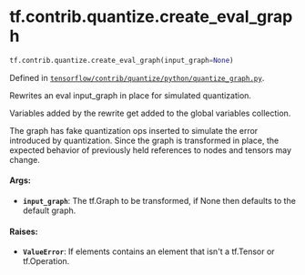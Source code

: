 <div itemscope itemtype="http://developers.google.com/ReferenceObject">
<meta itemprop="name" content="tf.contrib.quantize.create_eval_graph" />
<meta itemprop="path" content="Stable" />
</div>

# tf.contrib.quantize.create_eval_graph

``` python
tf.contrib.quantize.create_eval_graph(input_graph=None)
```



Defined in [`tensorflow/contrib/quantize/python/quantize_graph.py`](/code/stable/tensorflow/contrib/quantize/python/quantize_graph.py).

Rewrites an eval input_graph in place for simulated quantization.

Variables added by the rewrite get added to the global variables collection.

The graph has fake quantization ops inserted to simulate the error
introduced by quantization. Since the graph is transformed in place,
the expected behavior of previously held references to nodes and tensors may
change.

#### Args:

* <b>`input_graph`</b>: The tf.Graph to be transformed, if None then defaults to the
    default graph.


#### Raises:

* <b>`ValueError`</b>: If elements contains an element that isn't a tf.Tensor or
    tf.Operation.